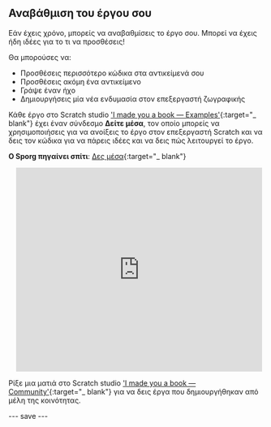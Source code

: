 ## Αναβάθμιση του έργου σου

Εάν έχεις χρόνο, μπορείς να αναβαθμίσεις το έργο σου. Μπορεί να έχεις ήδη ιδέες για το τι να προσθέσεις!

Θα μπορούσες να:
- Προσθέσεις περισσότερο κώδικα στα αντικείμενά σου
- Προσθέσεις ακόμη ένα αντικείμενο
- Γράψε έναν ήχο
- Δημιουργήσεις μία νέα ενδυμασία στον επεξεργαστή ζωγραφικής

Κάθε έργο στο Scratch studio ['I made you a book — Examples'](https://scratch.mit.edu/studios/29082370){:target="_ blank"} έχει έναν σύνδεσμο **Δείτε μέσα**, τον οποίο μπορείς να χρησιμοποιήσεις για να ανοίξεις το έργο στον επεξεργαστή Scratch και να δεις τον κώδικα για να πάρεις ιδέες και να δεις πώς λειτουργεί το έργο.

**Ο Sporg πηγαίνει σπίτι**: [Δες μέσα](https://scratch.mit.edu/projects/499498152/editor){:target="_ blank"}
<div class="scratch-preview" style="margin-left: 15px;">
  <iframe allowtransparency="true" width="485" height="402" src="https://scratch.mit.edu/projects/embed/499498152/?autostart=false" frameborder="0"></iframe>
</div>

Ρίξε μια ματιά στο Scratch studio ['I made you a book — Community'](https://scratch.mit.edu/studios/29092393/){:target="_ blank"} για να δεις έργα που δημιουργήθηκαν από μέλη της κοινότητας.

--- save ---

